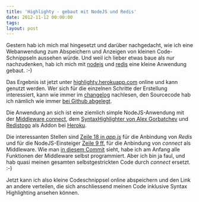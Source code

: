 ```yaml
---
title: 'Highlighty - gebaut mit NodeJS und Redis'
date: 2012-11-12 00:00:00 
tags: 
layout: post
---
```

Gestern hab ich mich mal hingesetzt und darüber nachgedacht, wie ich
eine Webanwendung zum Abspeichern und Anzeigen von kleinen
Code-Schnippseln aussehen würde. Und weil ich lieber etwas baue als
nur nachzudenken, hab ich mich mit [nodejs][0] und [redis][1] eine
kleine Anwendung gebaut. :-)

Das Ergebnis ist jetzt unter [highlighty.herokuapp.com][2] online und
kann genutzt werden. Wer sich für die einzelnen Schritte der Erstellung
interessiert, kann wie immer im [changelog][3] nachlesen, den Sourcecode
hab ich nämlich wie immer [bei Github abgelegt][4].

Die Anwendung an sich ist eine ziemlich simple NodeJS-Anwendung mit der
[Middleware connect][5], dem [SyntaxHighlighter von Alex Gorbatchev][6]
und [Redistogo][7] als Addon bei [Heroku][8].

Die interessanten Stellen sind [Zeile 18 in *app.js*][9] für die
Anbindung von *Redis* und für die NodeJS-Einsteiger [Zeile 9 ff.][10]
für die Anbindung von *connect* als Middleware. Wie man [in diesem
Commit][11] sieht, habe ich am Anfang alle Funktionen der Middleware
selbst programmiert. Aber ich bin ja faul, und hab quasi meinen gesamten
selbstgestrickten Code durch *connect* ersetzt. :-)

Jetzt kann ich also kleine Codeschnippsel online abspeichern und den
Link an andere verteilen, die sich anschliessend meinen Code inklusive
Syntax Highlighting ansehen können.

[0]: http://nodejs.org
[1]: http://redis.io
[2]: http://highlighty.herokuapp.com/
[3]: https://github.com/MoriTanosuke/highlighty/commits/master
[4]: https://github.com/MoriTanosuke/highlighty
[5]: http://www.senchalabs.org/connect/
[6]: http://alexgorbatchev.com/SyntaxHighlighter/
[7]: http://redistogo.com/
[8]: https://devcenter.heroku.com/articles/redistogo
[9]: https://github.com/MoriTanosuke/highlighty/blob/master/app.js#L18
[10]: https://github.com/MoriTanosuke/highlighty/blob/master/app.js#L9
[11]: https://github.com/MoriTanosuke/highlighty/commit/e2312e8af4652509f96ae1b0177190453dae63f4#app.js
